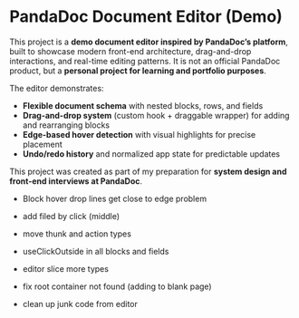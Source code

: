 # PandaDoc Document Editor (Demo)

This project is a **demo document editor inspired by PandaDoc’s platform**, built to showcase modern front-end architecture, drag-and-drop interactions, and real-time editing patterns. It is not an official PandaDoc product, but a **personal project for learning and portfolio purposes**.

The editor demonstrates:

- **Flexible document schema** with nested blocks, rows, and fields
- **Drag-and-drop system** (custom hook + draggable wrapper) for adding and rearranging blocks
- **Edge-based hover detection** with visual highlights for precise placement
- **Undo/redo history** and normalized app state for predictable updates

This project was created as part of my preparation for **system design and front-end interviews at PandaDoc**.

<!-- TODO -->

- Block hover drop lines get close to edge problem

- add filed by click (middle)
- move thunk and action types
- useClickOutside in all blocks and fields
- editor slice more types
- fix root container not found (adding to blank page)
- clean up junk code from editor
